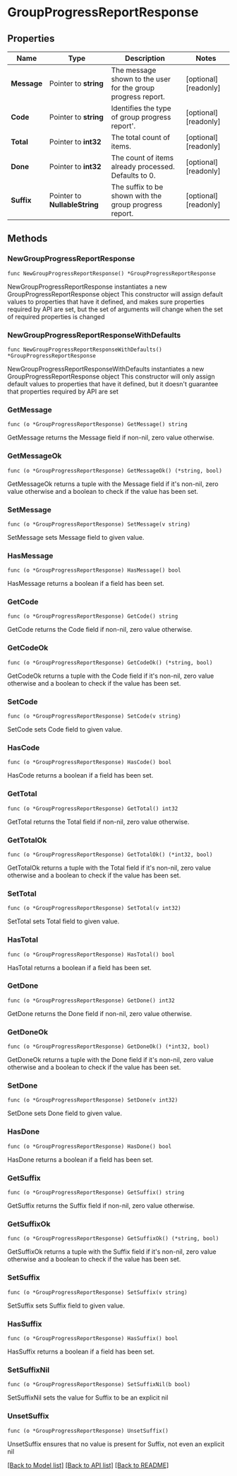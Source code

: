 # GroupProgressReportResponse

## Properties

Name | Type | Description | Notes
------------ | ------------- | ------------- | -------------
**Message** | Pointer to **string** | The message shown to the user for the group progress report. | [optional] [readonly] 
**Code** | Pointer to **string** | Identifies the type of group progress report&#39;. | [optional] [readonly] 
**Total** | Pointer to **int32** | The total count of items. | [optional] [readonly] 
**Done** | Pointer to **int32** | The count of items already processed. Defaults to 0. | [optional] [readonly] 
**Suffix** | Pointer to **NullableString** | The suffix to be shown with the group progress report. | [optional] [readonly] 

## Methods

### NewGroupProgressReportResponse

`func NewGroupProgressReportResponse() *GroupProgressReportResponse`

NewGroupProgressReportResponse instantiates a new GroupProgressReportResponse object
This constructor will assign default values to properties that have it defined,
and makes sure properties required by API are set, but the set of arguments
will change when the set of required properties is changed

### NewGroupProgressReportResponseWithDefaults

`func NewGroupProgressReportResponseWithDefaults() *GroupProgressReportResponse`

NewGroupProgressReportResponseWithDefaults instantiates a new GroupProgressReportResponse object
This constructor will only assign default values to properties that have it defined,
but it doesn't guarantee that properties required by API are set

### GetMessage

`func (o *GroupProgressReportResponse) GetMessage() string`

GetMessage returns the Message field if non-nil, zero value otherwise.

### GetMessageOk

`func (o *GroupProgressReportResponse) GetMessageOk() (*string, bool)`

GetMessageOk returns a tuple with the Message field if it's non-nil, zero value otherwise
and a boolean to check if the value has been set.

### SetMessage

`func (o *GroupProgressReportResponse) SetMessage(v string)`

SetMessage sets Message field to given value.

### HasMessage

`func (o *GroupProgressReportResponse) HasMessage() bool`

HasMessage returns a boolean if a field has been set.

### GetCode

`func (o *GroupProgressReportResponse) GetCode() string`

GetCode returns the Code field if non-nil, zero value otherwise.

### GetCodeOk

`func (o *GroupProgressReportResponse) GetCodeOk() (*string, bool)`

GetCodeOk returns a tuple with the Code field if it's non-nil, zero value otherwise
and a boolean to check if the value has been set.

### SetCode

`func (o *GroupProgressReportResponse) SetCode(v string)`

SetCode sets Code field to given value.

### HasCode

`func (o *GroupProgressReportResponse) HasCode() bool`

HasCode returns a boolean if a field has been set.

### GetTotal

`func (o *GroupProgressReportResponse) GetTotal() int32`

GetTotal returns the Total field if non-nil, zero value otherwise.

### GetTotalOk

`func (o *GroupProgressReportResponse) GetTotalOk() (*int32, bool)`

GetTotalOk returns a tuple with the Total field if it's non-nil, zero value otherwise
and a boolean to check if the value has been set.

### SetTotal

`func (o *GroupProgressReportResponse) SetTotal(v int32)`

SetTotal sets Total field to given value.

### HasTotal

`func (o *GroupProgressReportResponse) HasTotal() bool`

HasTotal returns a boolean if a field has been set.

### GetDone

`func (o *GroupProgressReportResponse) GetDone() int32`

GetDone returns the Done field if non-nil, zero value otherwise.

### GetDoneOk

`func (o *GroupProgressReportResponse) GetDoneOk() (*int32, bool)`

GetDoneOk returns a tuple with the Done field if it's non-nil, zero value otherwise
and a boolean to check if the value has been set.

### SetDone

`func (o *GroupProgressReportResponse) SetDone(v int32)`

SetDone sets Done field to given value.

### HasDone

`func (o *GroupProgressReportResponse) HasDone() bool`

HasDone returns a boolean if a field has been set.

### GetSuffix

`func (o *GroupProgressReportResponse) GetSuffix() string`

GetSuffix returns the Suffix field if non-nil, zero value otherwise.

### GetSuffixOk

`func (o *GroupProgressReportResponse) GetSuffixOk() (*string, bool)`

GetSuffixOk returns a tuple with the Suffix field if it's non-nil, zero value otherwise
and a boolean to check if the value has been set.

### SetSuffix

`func (o *GroupProgressReportResponse) SetSuffix(v string)`

SetSuffix sets Suffix field to given value.

### HasSuffix

`func (o *GroupProgressReportResponse) HasSuffix() bool`

HasSuffix returns a boolean if a field has been set.

### SetSuffixNil

`func (o *GroupProgressReportResponse) SetSuffixNil(b bool)`

 SetSuffixNil sets the value for Suffix to be an explicit nil

### UnsetSuffix
`func (o *GroupProgressReportResponse) UnsetSuffix()`

UnsetSuffix ensures that no value is present for Suffix, not even an explicit nil

[[Back to Model list]](../README.md#documentation-for-models) [[Back to API list]](../README.md#documentation-for-api-endpoints) [[Back to README]](../README.md)


